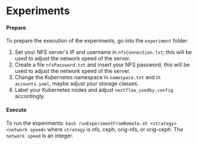 # Experiments

#### Prepare
To prepare the execution of the experiments, go into the `experiment` folder:
1) Set your NFS server's IP and username in `nfsConnection.txt`; this will be used to adjust the network speed of the server.
1) Create a file `nfsPassword.txt` and insert your NFS password; this will be used to adjust the network speed of the server.
1) Change the Kubernetes namespace in `namespace.txt` and in `accounts.yaml`, maybe adjust your storage classes.
1) Label your Kubernetes nodes and adjust `nextflow_usedby.config` accordingly.

#### Execute
To run the experiments:
`bash runExperimentFromRemote.sh <strategy> <network speed>`
where `strategy` is nfs, ceph, orig-nfs, or orig-ceph.
The `network speed` is an integer.